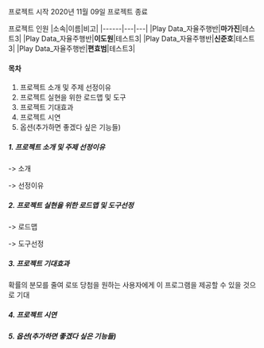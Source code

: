 
<html>
<head>

</head>


프로젝트 시작 2020년 11월 09일
프로젝트 종료

프로젝트 인원
|소속|이름|비고|
|------|---|---|
|Play Data_자율주행반|**마가진**|테스트3|
|Play Data_자율주행반|**이도원**|테스트3|
|Play Data_자율주행반|**신준호**|테스트3|
|Play Data_자율주행반|**편효범**|테스트3|

#### 목차
1. 프로젝트 소개 및 주제 선정이유
2. 프로젝트 실현을 위한 로드맵 및 도구
3. 프로젝트 기대효과
4. 프로젝트 시연
5. 옵션(추가하면 좋겠다 싶은 기능들)

##### 1. 프로젝트 소개 및 주제 선정이유
-> 소개

-> 선정이유

##### 2. 프로젝트 실현을 위한 로드맵 및 도구선정
-> 로드맵

-> 도구선정

##### 3. 프로젝트 기대효과
확률의 분모를 줄여 로또 당첨을 원하는 사용자에게 이 프로그램을 제공할 수 있을 것으로 기대

##### 4. 프로젝트 시연

##### 5. 옵션(추가하면 좋겠다 싶은 기능들)
